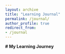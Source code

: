 ```yaml
---
layout: archive
title: "Learning Journal"
permalink: /journal/
author_profile: true
redirect_from:
- /journal
---
```


**# My Learning Journey**
<!-- Timeline Container -->
<div id="timeline" style="width: 100%; height: 500px;"></div>
<script src="https://cdnjs.cloudflare.com/ajax/libs/vis/4.21.0/vis.min.js"></script>
<!-- Include Vis.js Library with Integrity and Crossorigin attributes -->
<script 
    src="https://cdnjs.cloudflare.com/ajax/libs/vis-timeline/7.4.6/vis-timeline-graph2d.min.js" 
    crossorigin="anonymous">
</script>
<link 
    rel="stylesheet" 
    href="https://cdnjs.cloudflare.com/ajax/libs/vis-timeline/7.4.6/vis-timeline-graph2d.min.css" 
    crossorigin="anonymous"
/>

<script>
document.addEventListener('DOMContentLoaded', function() {
    // Define groups (categories of learning)
    var groups = new vis.DataSet([
        { id: 1, content: "Courses", value: 1 },
        { id: 2, content: "Research", value: 2 },
        { id: 3, content: "Achievements", value: 3 }
    ]);

    // Define timeline events
    var items = new vis.DataSet([
        { id: 1, group: 1, content: "Bayesian Networks Course", start: "2024-01" },
        { id: 2, group: 1, content: "ML & GIS Course", start: "2024-07" },
        { id: 3, group: 2, content: "Started Flood Research", start: "2024-06" },
        { id: 4, group: 2, content: "Reservoir Optimization Study", start: "2025-03" },
        { id: 5, group: 3, content: "Won Data Challenge", start: "2025-01" },
        { id: 6, group: 3, content: "Presented at GIS Day", start: "2024-11-20" }
    ]);

    // Timeline options with zoom disabled and horizontal scroll enabled
    var options = {
        groupOrder: function (a, b) {
            return a.value - b.value;
        },
        stack: false,
        showCurrentTime: true,
        zoomable: false,
        horizontalScroll: true,
        moveable: true,
        wheel: {
            zoomSpeed: 0,
            deltaSpeed: 1
        },
        height: "500px",
        margin: { item: 10 },
        start: "2023-01-01",
        end: "2026-12-31"
    };

    // Create timeline
    var container = document.getElementById("timeline");
    try {
        var timeline = new vis.Timeline(container, items, groups, options);
    } catch (err) {
        console.error("Timeline creation error:", err);
        container.innerHTML = "Error loading timeline. Please check console for details.";
    }
});
</script>